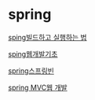 # spring
[sping빌드하고 실행하는 법](https://github.com/oheunchan07/spring/blob/main/spring/spring%EB%B9%8C%EB%93%9C%20%ED%95%98%EA%B3%A0%20%EC%8B%A4%ED%96%89%ED%95%98%EB%8A%94%20%EB%B2%95.md)

[sping웹개발기초](https://github.com/oheunchan07/spring/blob/main/spring/spring%EC%9B%B9%20%EA%B0%9C%EB%B0%9C%20%EA%B8%B0%EC%B4%88.md)

[spring스프링빈](https://github.com/oheunchan07/spring/blob/main/spring/spring%EC%8A%A4%ED%94%84%EB%A7%81%EB%B9%88.md)

[spring MVC웹 개발](https://github.com/oheunchan07/spring/blob/main/spring/spring%20MVC%EC%9B%B9%EA%B0%9C%EB%B0%9C)
